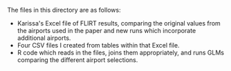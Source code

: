 The files in this directory are as follows:

- Karissa's Excel file of FLIRT results, comparing the original values from the airports used in the paper and new runs which incorporate additional airports.
- Four CSV files I created from tables within that Excel file.
- R code which reads in the files, joins them appropriately, and runs GLMs comparing the different airport selections.